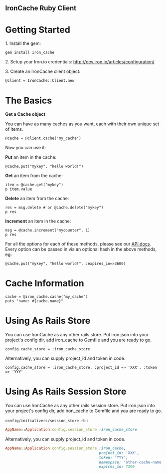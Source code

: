 IronCache Ruby Client
-------------

Getting Started
==============

1\. Install the gem:

    gem install iron_cache

2\. Setup your Iron.io credentials: http://dev.iron.io/articles/configuration/

3\. Create an IronCache client object:

    @client = IronCache::Client.new

The Basics
=========

**Get a Cache object**

You can have as many caches as you want, each with their own unique set of items.

    @cache = @client.cache("my_cache")

Now you can use it:

**Put** an item in the cache:

    @cache.put("mykey", "hello world!")

**Get** an item from the cache:

    item = @cache.get("mykey")
    p item.value

**Delete** an item from the cache:

    res = msg.delete # or @cache.delete("mykey")
    p res

**Increment** an item in the cache:

    msg = @cache.increment("mycounter", 1)
    p res

For all the options for each of these methods, please see our [API docs](http://dev.iron.io/cache/reference/api/). Every option can be passed in
via an optional hash in the above methods, eg:

    @cache.put("mykey", "hello world!", :expires_in=>3600)


Cache Information
=================

    cache = @iron_cache.cache("my_cache")
    puts "name: #{cache.name}"

Using As Rails Store
====================

You can use IronCache as any other rails store. Put iron.json into your project's config dir, add iron_cache to Gemfile and you are ready to go.

    config.cache_store = :iron_cache_store

Alternatively, you can supply project_id and token in code.

    config.cache_store = :iron_cache_store, :project_id => 'XXX', :token => 'YYY'


Using As Rails Session Store
====================

You can use IronCache as any other rails session store. Put iron.json into your project's config dir, add iron_cache to Gemfile and you are ready to go.

`config/initializers/session_store.rb` :

```ruby
AppName::Application.config.session_store :iron_cache_store
```

Alternatively, you can supply project_id and token in code.

```ruby
AppName::Application.config.session_store :iron_cache,
                                          project_id: 'XXX',
                                          token: 'YYY',
                                          namespace: 'other-cache-name',
                                          expires_in: 7200
```